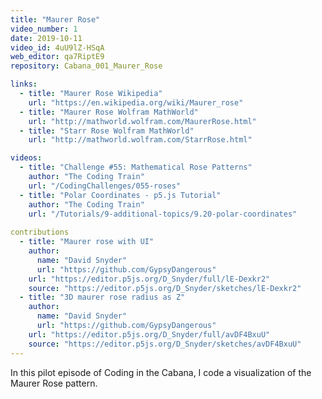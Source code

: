 ```yaml
---
title: "Maurer Rose"
video_number: 1
date: 2019-10-11
video_id: 4uU9lZ-HSqA
web_editor: qa7RiptE9
repository: Cabana_001_Maurer_Rose

links:
  - title: "Maurer Rose Wikipedia"
    url: "https://en.wikipedia.org/wiki/Maurer_rose"
  - title: "Maurer Rose Wolfram MathWorld"
    url: "http://mathworld.wolfram.com/MaurerRose.html"
  - title: "Starr Rose Wolfram MathWorld"
    url: "http://mathworld.wolfram.com/StarrRose.html"

videos:
  - title: "Challenge #55: Mathematical Rose Patterns"
    author: "The Coding Train"
    url: "/CodingChallenges/055-roses"
  - title: "Polar Coordinates - p5.js Tutorial"
    author: "The Coding Train"
    url: "/Tutorials/9-additional-topics/9.20-polar-coordinates"
    
contributions
  - title: "Maurer rose with UI"
    author:
      name: "David Snyder"
      url: "https://github.com/GypsyDangerous"
    url: "https://editor.p5js.org/D_Snyder/full/lE-Dexkr2"
    source: "https://editor.p5js.org/D_Snyder/sketches/lE-Dexkr2"
  - title: "3D maurer rose radius as Z"
    author:
      name: "David Snyder"
      url: "https://github.com/GypsyDangerous"
    url: "https://editor.p5js.org/D_Snyder/full/avDF4BxuU"
    source: "https://editor.p5js.org/D_Snyder/sketches/avDF4BxuU"
---
```


In this pilot episode of Coding in the Cabana, I code a visualization of the Maurer Rose pattern.
